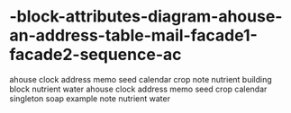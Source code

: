 # -block-attributes-diagram-ahouse-an-address-table-mail-facade1-facade2-sequence-ac
ahouse clock address memo seed calendar crop note nutrient building block nutrient water ahouse clock address memo seed crop   calendar singleton soap example note  nutrient water
